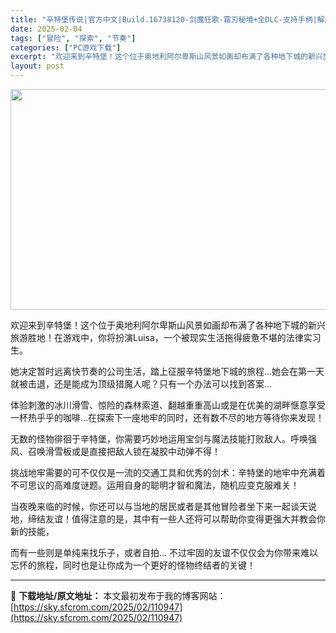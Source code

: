 ```yaml
---
title: "辛特堡传说|官方中文|Build.16738120-剑魔狂歌-霜刃秘境+全DLC-支持手柄|解压即撸|"
date: 2025-02-04
tags: ["冒险", "探索", "节奏"]
categories: ["PC游戏下载"]
excerpt: "欢迎来到辛特堡！这个位于奥地利阿尔卑斯山风景如画却布满了各种地下城的新兴旅游胜地！在游戏中，你将扮演Luisa，一个被现实生活拖得疲惫不堪的法律实习生。 她决定暂时远离快节奏的公司生活，踏上征服辛特堡地下城的旅程…她会在第一天就被击退，还是能成为顶级猎魔人呢？只有一个办法可以找到答案… 体验刺激的冰&hellip;"
layout: post
---
```


<img class="aligncenter size-full wp-image-110914" src="https://sky.sfcrom.com/wp-content/uploads/2025/02/2025020413204940.webp" alt="" width="616" height="353" />

欢迎来到辛特堡！这个位于奥地利阿尔卑斯山风景如画却布满了各种地下城的新兴旅游胜地！在游戏中，你将扮演Luisa，一个被现实生活拖得疲惫不堪的法律实习生。

她决定暂时远离快节奏的公司生活，踏上征服辛特堡地下城的旅程…她会在第一天就被击退，还是能成为顶级猎魔人呢？只有一个办法可以找到答案…

体验刺激的冰川滑雪、惊险的森林索道、翻越重重高山或是在优美的湖畔惬意享受一杯热乎乎的咖啡…在探索下一座地牢的同时，还有数不尽的地方等待你来发现！

无数的怪物徘徊于辛特堡，你需要巧妙地运用宝剑与魔法技能打败敌人。呼唤强风、召唤滑雪板或是直接把敌人锁在凝胶中动弹不得！

挑战地牢需要的可不仅仅是一流的交通工具和优秀的剑术：辛特堡的地牢中充满着不可思议的高难度谜题。运用自身的聪明才智和魔法，随机应变克服难关！

当夜晚来临的时候，你还可以与当地的居民或者是其他冒险者坐下来一起谈天说地，缔结友谊！值得注意的是，其中有一些人还将可以帮助你变得更强大并教会你新的技能，

而有一些则是单纯来找乐子，或者自拍… 不过牢固的友谊不仅仅会为你带来难以忘怀的旅程，同时也是让你成为一个更好的怪物终结者的关键！

---
📖 **下载地址/原文地址：** 本文最初发布于我的博客网站：[https://sky.sfcrom.com/2025/02/110947](https://sky.sfcrom.com/2025/02/110947)
